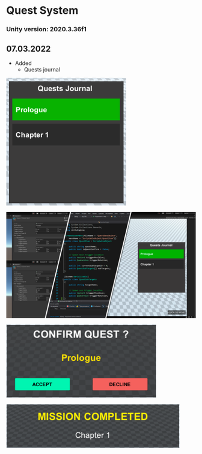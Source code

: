 # Quest System
### Unity version: 2020.3.36f1

## 07.03.2022

- Added
  - Quests journal

![img](https://github.com/paveldrobny/Unity_QuestSystem/blob/main/QuestsJournal.png)
<br/>

![img](https://raw.githubusercontent.com/paveldrobny/paveldrobny.github.io/master/src/images/UnityQuestSystem.png)
<br/>

![img](https://github.com/paveldrobny/Unity_QuestSystem/blob/main/ConfirmQuest.png)
<br/>

![img](https://github.com/paveldrobny/Unity_QuestSystem/blob/main/CompletedQuest.png)
